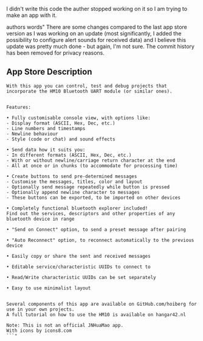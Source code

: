 I didn't write this code the auther stopped working on it so I am trying to make an app with it.


authors words"
There are some changes compared to the last app store version as I was working on an update (most significantly, I added the possibility to configure alert sounds for received data) and I believe this update was pretty much done - but again, I'm not sure. The commit history has been removed for privacy reasons.

## App Store Description
```
With this app you can control, test and debug projects that incorporate the HM10 Bluetooth UART module (or similar ones).


Features:

• Fully customisable console view, with options like:
- Display format (ASCII, Hex, Dec, etc.)
- Line numbers and timestamps
- Newline behaviour 
- Style (code or chat) and sound effects

• Send data how it suits you:
- In different formats (ASCII, Hex, Dec, etc.)
- With or without newline/carriage return character at the end
- All at once or in chunks (to accommodate for processing time)

• Create buttons to send pre-determined messages
- Customise the messages, titles, color and layout
- Optionally send message repeatedly while button is pressed
- Optionally append newline character to messages
- These buttons can be exported, to be imported on other devices

• Completely functional bluetooth explorer included!
Find out the services, descriptors and other properties of any bluetooth device in range

• "Send on Connect" option, to send a preset message after pairing

• "Auto Reconnect" option, to reconnect automatically to the previous device

• Easily copy or share the sent and received messages

• Editable service/characteristic UUIDs to connect to

• Read/Write characteristic UUIDs can be set separately

• Easy to use minimalist layout


Several components of this app are available on GitHub.com/hoiberg for use in your own projects.
A full tutorial on how to use the HM10 is available on hangar42.nl

Note: This is not an official JNHuaMao app.
With icons by icons8.com
```"
